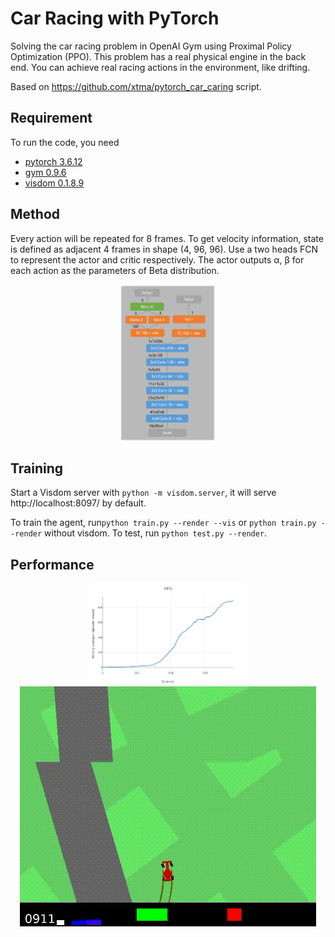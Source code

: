 # Car Racing with PyTorch
Solving the car racing problem in OpenAI Gym using Proximal Policy Optimization (PPO). This problem has a real physical engine in the back end. You can achieve real racing actions in the environment, like drifting. 

Based on https://github.com/xtma/pytorch_car_caring script.

## Requirement
To run the code, you need
- [pytorch 3.6.12](https://pytorch.org/)
- [gym 0.9.6](https://github.com/openai/gym)
- [visdom 0.1.8.9](https://github.com/facebookresearch/visdom)

## Method
Every action will be repeated for 8 frames. To get velocity information, state is defined as adjacent 4 frames in shape (4, 96, 96). Use a two heads FCN to represent the actor and critic respectively. The actor outputs α, β for each action as the parameters of Beta distribution. 
<div align=center><img src="img/network.png" width="30%" /></div>

## Training
Start a Visdom server with ```python -m visdom.server```, it will serve http://localhost:8097/ by default.

To train the agent, run```python train.py --render --vis``` or ```python train.py --render``` without visdom. 
To test, run ```python test.py --render```.

## Performance
<div align=center><img src="img/car_racing_ppo.png" width="50%"/></div>
<div align=center><img src="img/car_racing_demo_ppo.gif"/></div>

